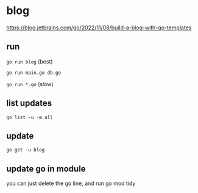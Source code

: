 # blog

https://blog.jetbrains.com/go/2022/11/08/build-a-blog-with-go-templates

## run

`go run blog` (best)

`go run main.go db.go`

`go run *.go` (slow)

## list updates

`go list -u -m all`

## update

`go get -u blog`

## update go in module

you can just delete the go line, and run go mod tidy
